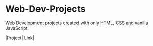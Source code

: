 # Web-Dev-Projects

Web Development projects created with only HTML, CSS and vanilla JavaScript.

|Project| Link|
